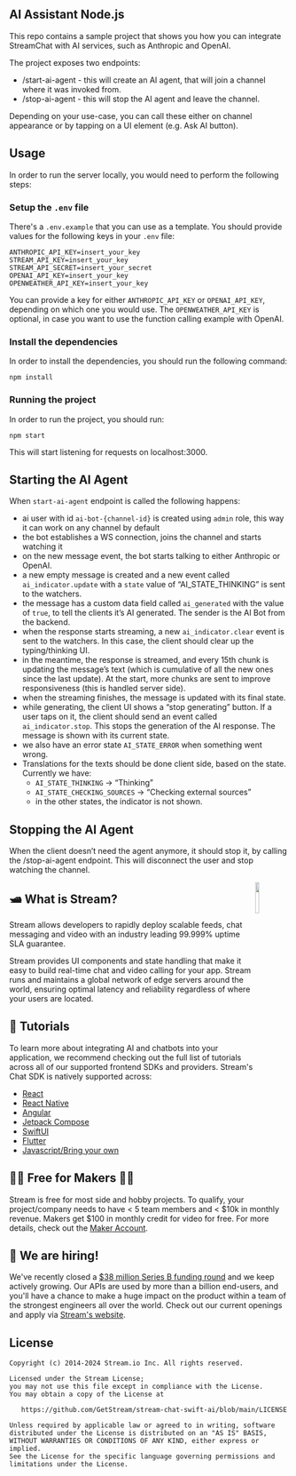 ## AI Assistant Node.js

This repo contains a sample project that shows you how you can integrate StreamChat with AI services, such as Anthropic and OpenAI.

The project exposes two endpoints:
- /start-ai-agent - this will create an AI agent, that will join a channel where it was invoked from.
- /stop-ai-agent - this will stop the AI agent and leave the channel.

Depending on your use-case, you can call these either on channel appearance or by tapping on a UI element (e.g. Ask AI button).

## Usage

In order to run the server locally, you would need to perform the following steps:

### Setup the `.env` file

There's a `.env.example` that you can use as a template. You should provide values for the following keys in your `.env` file:

```
ANTHROPIC_API_KEY=insert_your_key
STREAM_API_KEY=insert_your_key
STREAM_API_SECRET=insert_your_secret
OPENAI_API_KEY=insert_your_key
OPENWEATHER_API_KEY=insert_your_key
```

You can provide a key for either `ANTHROPIC_API_KEY` or `OPENAI_API_KEY`, depending on which one you would use. The `OPENWEATHER_API_KEY` is optional, in case you want to use the function calling example with OpenAI.

### Install the dependencies

In order to install the dependencies, you should run the following command:

```
npm install
```

### Running the project

In order to run the project, you should run:

```
npm start
```

This will start listening for requests on localhost:3000.

## Starting the AI Agent

When `start-ai-agent` endpoint is called the following happens:

- ai user with id `ai-bot-{channel-id}` is created using `admin` role, this way it can work on any channel by default
- the bot establishes a WS connection, joins the channel and starts watching it
- on the new message event, the bot starts talking to either Anthropic or OpenAI.
- a new empty message is created and a new event called `ai_indicator.update` with a `state` value of “AI_STATE_THINKING” is sent to the watchers.
- the message has a custom data field called `ai_generated` with the value of `true`, to tell the clients it’s AI generated. The sender is the AI Bot from the backend.
- when the response starts streaming, a new `ai_indicator.clear` event is sent to the watchers. In this case, the client should clear up the typing/thinking UI.
- in the meantime, the response is streamed, and every 15th chunk is updating the message’s text  (which is cumulative of all the new ones since the last update). At the start, more chunks are sent to improve responsiveness (this is handled server side).
- when the streaming finishes, the message is updated with its final state.
- while generating, the client UI shows a “stop generating” button. If a user taps on it, the client should send an event called `ai_indicator.stop`. This stops the generation of the AI response. The message is shown with its current state.
- we also have an error state `AI_STATE_ERROR` when something went wrong.
- Translations for the texts should be done client side, based on the state. Currently we have:
   - `AI_STATE_THINKING` → “Thinking”
   - `AI_STATE_CHECKING_SOURCES` → “Checking external sources”
   - in the other states, the indicator is not shown.

## Stopping the AI Agent

When the client doesn’t need the agent anymore, it should stop it, by calling the /stop-ai-agent endpoint. This will disconnect the user and stop watching the channel.

<a href="https://getstream.io?utm_source=Github&utm_medium=Github_Repo_Content&utm_content=Developer&utm_campaign=Github_Swift_AI_SDK&utm_term=DevRelOss">
<img src="https://user-images.githubusercontent.com/24237865/138428440-b92e5fb7-89f8-41aa-96b1-71a5486c5849.png" align="right" width="12%"/>
</a>

## 🛥 What is Stream?

Stream allows developers to rapidly deploy scalable feeds, chat messaging and video with an industry leading 99.999% uptime SLA guarantee.

Stream provides UI components and state handling that make it easy to build real-time chat and video calling for your app. Stream runs and maintains a global network of edge servers around the world, ensuring optimal latency and reliability regardless of where your users are located.

## 📕 Tutorials

To learn more about integrating AI and chatbots into your application, we recommend checking out the full list of tutorials across all of our supported frontend SDKs and providers. Stream's Chat SDK is natively supported across:
* [React](https://getstream.io/chat/react-chat/tutorial/)
* [React Native](https://getstream.io/chat/react-native-chat/tutorial/)
* [Angular](https://getstream.io/chat/angular/tutorial/)
* [Jetpack Compose](https://getstream.io/tutorials/android-chat/)
* [SwiftUI](https://getstream.io/tutorials/ios-chat/)
* [Flutter](https://getstream.io/chat/flutter/tutorial/)
* [Javascript/Bring your own](https://getstream.io/chat/docs/javascript/)


## 👩‍💻 Free for Makers 👨‍💻

Stream is free for most side and hobby projects. To qualify, your project/company needs to have < 5 team members and < $10k in monthly revenue. Makers get $100 in monthly credit for video for free.
For more details, check out the [Maker Account](https://getstream.io/maker-account?utm_source=Github&utm_medium=Github_Repo_Content&utm_content=Developer&utm_campaign=Github_Swift_AI_SDK&utm_term=DevRelOss).

## 💼 We are hiring!

We've recently closed a [\$38 million Series B funding round](https://techcrunch.com/2021/03/04/stream-raises-38m-as-its-chat-and-activity-feed-apis-power-communications-for-1b-users/) and we keep actively growing.
Our APIs are used by more than a billion end-users, and you'll have a chance to make a huge impact on the product within a team of the strongest engineers all over the world.
Check out our current openings and apply via [Stream's website](https://getstream.io/team/#jobs).


## License

```
Copyright (c) 2014-2024 Stream.io Inc. All rights reserved.

Licensed under the Stream License;
you may not use this file except in compliance with the License.
You may obtain a copy of the License at

   https://github.com/GetStream/stream-chat-swift-ai/blob/main/LICENSE

Unless required by applicable law or agreed to in writing, software
distributed under the License is distributed on an "AS IS" BASIS,
WITHOUT WARRANTIES OR CONDITIONS OF ANY KIND, either express or implied.
See the License for the specific language governing permissions and
limitations under the License.
```